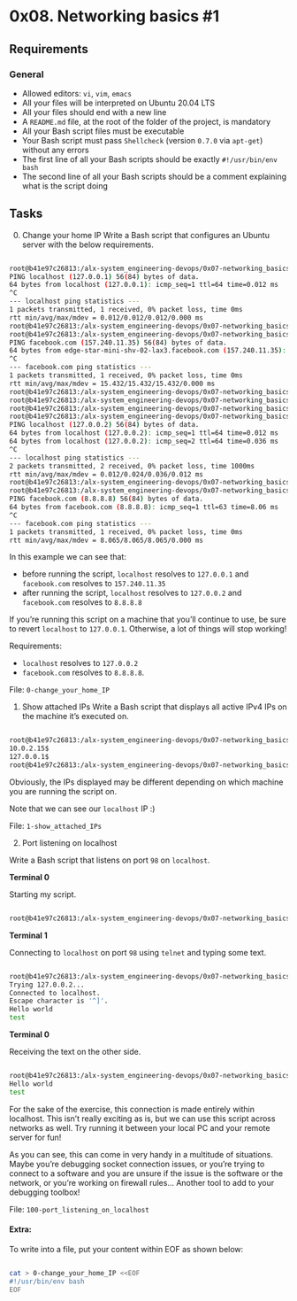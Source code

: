 # 0x08. Networking basics #1

## Requirements
### General

- Allowed editors: `vi`, `vim`, `emacs`
- All your files will be interpreted on Ubuntu 20.04 LTS
- All your files should end with a new line
- A `README.md` file, at the root of the folder of the project, is mandatory
- All your Bash script files must be executable
- Your Bash script must pass `Shellcheck` (version `0.7.0` via `apt-get`) without any errors
- The first line of all your Bash scripts should be exactly `#!/usr/bin/env bash`
- The second line of all your Bash scripts should be a comment explaining what is the script doing

## Tasks
0. Change your home IP
Write a Bash script that configures an Ubuntu server with the below requirements.

```sh

root@b41e97c26813:/alx-system_engineering-devops/0x07-networking_basics$ ping localhost
PING localhost (127.0.0.1) 56(84) bytes of data.
64 bytes from localhost (127.0.0.1): icmp_seq=1 ttl=64 time=0.012 ms
^C
--- localhost ping statistics ---
1 packets transmitted, 1 received, 0% packet loss, time 0ms
rtt min/avg/max/mdev = 0.012/0.012/0.012/0.000 ms
root@b41e97c26813:/alx-system_engineering-devops/0x07-networking_basics$
root@b41e97c26813:/alx-system_engineering-devops/0x07-networking_basics$ ping facebook.com
PING facebook.com (157.240.11.35) 56(84) bytes of data.
64 bytes from edge-star-mini-shv-02-lax3.facebook.com (157.240.11.35): icmp_seq=1 ttl=63 time=15.4 ms
^C
--- facebook.com ping statistics ---
1 packets transmitted, 1 received, 0% packet loss, time 0ms
rtt min/avg/max/mdev = 15.432/15.432/15.432/0.000 ms
root@b41e97c26813:/alx-system_engineering-devops/0x07-networking_basics$
root@b41e97c26813:/alx-system_engineering-devops/0x07-networking_basics$ sudo ./0-change_your_home_IP
root@b41e97c26813:/alx-system_engineering-devops/0x07-networking_basics$
root@b41e97c26813:/alx-system_engineering-devops/0x07-networking_basics$ ping localhost
PING localhost (127.0.0.2) 56(84) bytes of data.
64 bytes from localhost (127.0.0.2): icmp_seq=1 ttl=64 time=0.012 ms
64 bytes from localhost (127.0.0.2): icmp_seq=2 ttl=64 time=0.036 ms
^C
--- localhost ping statistics ---
2 packets transmitted, 2 received, 0% packet loss, time 1000ms
rtt min/avg/max/mdev = 0.012/0.024/0.036/0.012 ms
root@b41e97c26813:/alx-system_engineering-devops/0x07-networking_basics$
root@b41e97c26813:/alx-system_engineering-devops/0x07-networking_basics$ ping facebook.com
PING facebook.com (8.8.8.8) 56(84) bytes of data.
64 bytes from facebook.com (8.8.8.8): icmp_seq=1 ttl=63 time=8.06 ms
^C
--- facebook.com ping statistics ---
1 packets transmitted, 1 received, 0% packet loss, time 0ms
rtt min/avg/max/mdev = 8.065/8.065/8.065/0.000 ms

```

In this example we can see that:

- before running the script, `localhost` resolves to `127.0.0.1` and `facebook.com` resolves to `157.240.11.35`
- after running the script, `localhost` resolves to `127.0.0.2` and `facebook.com` resolves to `8.8.8.8`

If you’re running this script on a machine that you’ll continue to use, be sure to revert `localhost` to `127.0.0.1`. Otherwise, a lot of things will stop working!

Requirements:

- `localhost` resolves to `127.0.0.2`
- `facebook.com` resolves to `8.8.8.8`.

File: `0-change_your_home_IP`

1. Show attached IPs
Write a Bash script that displays all active IPv4 IPs on the machine it’s executed on.
```sh

root@b41e97c26813:/alx-system_engineering-devops/0x07-networking_basics$ ./1-show_attached_IPs | cat -e
10.0.2.15$
127.0.0.1$
root@b41e97c26813:/alx-system_engineering-devops/0x07-networking_basics$

```
Obviously, the IPs displayed may be different depending on which machine you are running the script on.

Note that we can see our `localhost` IP :)

File: `1-show_attached_IPs`

2. Port listening on localhost 

Write a Bash script that listens on port `98` on `localhost`.

<b>Terminal 0</b>

Starting my script.

```sh

root@b41e97c26813:/alx-system_engineering-devops/0x07-networking_basics$ sudo ./100-port_listening_on_localhost

```
<b>Terminal 1</b>

Connecting to `localhost` on port `98` using `telnet` and typing some text.

```sh

root@b41e97c26813:/alx-system_engineering-devops/0x07-networking_basics$ telnet localhost 98
Trying 127.0.0.2...
Connected to localhost.
Escape character is '^]'.
Hello world
test

```

<b>Terminal 0</b>

Receiving the text on the other side.
```sh

root@b41e97c26813:/alx-system_engineering-devops/0x07-networking_basics$ sudo ./100-port_listening_on_localhost
Hello world
test

```

For the sake of the exercise, this connection is made entirely within localhost. This isn’t really exciting as is, but we can use this script across networks as well. Try running it between your local PC and your remote server for fun!

As you can see, this can come in very handy in a multitude of situations. Maybe you’re debugging socket connection issues, or you’re trying to connect to a software and you are unsure if the issue is the software or the network, or you’re working on firewall rules… Another tool to add to your debugging toolbox!

File: `100-port_listening_on_localhost`

#### Extra:
To write into a file, put your content within EOF as shown below:
```sh

cat > 0-change_your_home_IP <<EOF
#!/usr/bin/env bash
EOF

```